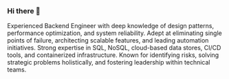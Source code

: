 ### Hi there 👋

<!--
**Clementol/Clementol** is a ✨ _special_ ✨ repository because its `README.md` (this file) appears on your GitHub profile..

Here are some ideas to get you started:

- 🔭 I’m currently working on ...
- 🌱 I’m currently learning ...
- 👯 I’m looking to collaborate on ...
- 🤔 I’m looking for help with ...
- 💬 Ask me about ...
- 📫 How to reach me: ...n
- 😄 Pronouns: ...
- ⚡ Fun fact: ...
-->
<!-- I'm a Software Engineer who loves building B2C products. I developed a backend system using NodeJs/Golang that connects food vendors with consumers. I’d love to combine my passion for learning and teaching  with my software development skills to continue building products for people.-->
Experienced Backend Engineer with deep knowledge of design patterns, performance optimization, and system reliability. Adept at eliminating single points of failure, architecting scalable features, and leading automation initiatives. Strong expertise in SQL, NoSQL, cloud-based data stores, CI/CD tools, and containerized infrastructure. Known for identifying risks, solving strategic problems holistically, and fostering leadership within technical teams.
